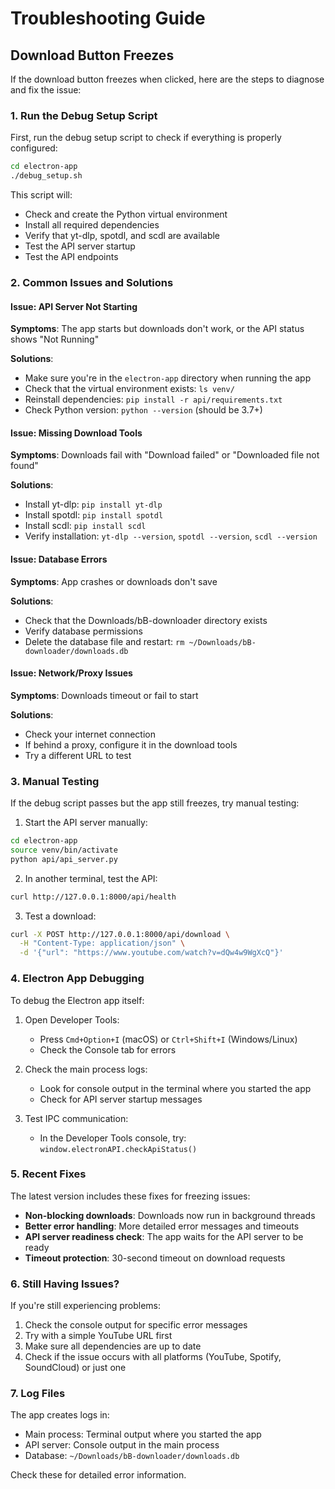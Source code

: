 # Troubleshooting Guide

## Download Button Freezes

If the download button freezes when clicked, here are the steps to diagnose and fix the issue:

### 1. Run the Debug Setup Script

First, run the debug setup script to check if everything is properly configured:

```bash
cd electron-app
./debug_setup.sh
```

This script will:
- Check and create the Python virtual environment
- Install all required dependencies
- Verify that yt-dlp, spotdl, and scdl are available
- Test the API server startup
- Test the API endpoints

### 2. Common Issues and Solutions

#### Issue: API Server Not Starting
**Symptoms**: The app starts but downloads don't work, or the API status shows "Not Running"

**Solutions**:
- Make sure you're in the `electron-app` directory when running the app
- Check that the virtual environment exists: `ls venv/`
- Reinstall dependencies: `pip install -r api/requirements.txt`
- Check Python version: `python --version` (should be 3.7+)

#### Issue: Missing Download Tools
**Symptoms**: Downloads fail with "Download failed" or "Downloaded file not found"

**Solutions**:
- Install yt-dlp: `pip install yt-dlp`
- Install spotdl: `pip install spotdl`
- Install scdl: `pip install scdl`
- Verify installation: `yt-dlp --version`, `spotdl --version`, `scdl --version`

#### Issue: Database Errors
**Symptoms**: App crashes or downloads don't save

**Solutions**:
- Check that the Downloads/bB-downloader directory exists
- Verify database permissions
- Delete the database file and restart: `rm ~/Downloads/bB-downloader/downloads.db`

#### Issue: Network/Proxy Issues
**Symptoms**: Downloads timeout or fail to start

**Solutions**:
- Check your internet connection
- If behind a proxy, configure it in the download tools
- Try a different URL to test

### 3. Manual Testing

If the debug script passes but the app still freezes, try manual testing:

1. Start the API server manually:
```bash
cd electron-app
source venv/bin/activate
python api/api_server.py
```

2. In another terminal, test the API:
```bash
curl http://127.0.0.1:8000/api/health
```

3. Test a download:
```bash
curl -X POST http://127.0.0.1:8000/api/download \
  -H "Content-Type: application/json" \
  -d '{"url": "https://www.youtube.com/watch?v=dQw4w9WgXcQ"}'
```

### 4. Electron App Debugging

To debug the Electron app itself:

1. Open Developer Tools:
   - Press `Cmd+Option+I` (macOS) or `Ctrl+Shift+I` (Windows/Linux)
   - Check the Console tab for errors

2. Check the main process logs:
   - Look for console output in the terminal where you started the app
   - Check for API server startup messages

3. Test IPC communication:
   - In the Developer Tools console, try: `window.electronAPI.checkApiStatus()`

### 5. Recent Fixes

The latest version includes these fixes for freezing issues:

- **Non-blocking downloads**: Downloads now run in background threads
- **Better error handling**: More detailed error messages and timeouts
- **API server readiness check**: The app waits for the API server to be ready
- **Timeout protection**: 30-second timeout on download requests

### 6. Still Having Issues?

If you're still experiencing problems:

1. Check the console output for specific error messages
2. Try with a simple YouTube URL first
3. Make sure all dependencies are up to date
4. Check if the issue occurs with all platforms (YouTube, Spotify, SoundCloud) or just one

### 7. Log Files

The app creates logs in:
- Main process: Terminal output where you started the app
- API server: Console output in the main process
- Database: `~/Downloads/bB-downloader/downloads.db`

Check these for detailed error information. 